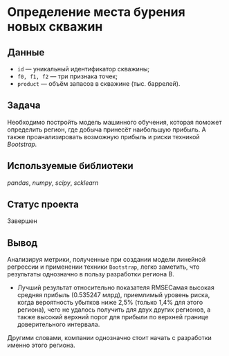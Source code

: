 # Определение места бурения новых скважин


## Данные

* `id` — уникальный идентификатор скважины;
* `f0, f1, f2` — три признака точек;
* `product` — объём запасов в скважине (тыс. баррелей).

## Задача

Необходимо постройть модель машинного обучения, которая поможет определить регион, где добыча принесёт наибольшую прибыль. А также проанализировать возможную прибыль и риски техникой *Bootstrap.*

## Используемые библиотеки
*pandas*, *numpy*, *scipy*, *scklearn*

## Статус проекта
Завершен

## Вывод
Анализируя метрики, полученные при создании модели линейной регрессии и применении техники `Bootstrap`, легко заметить, что результаты однозначно в пользу разработки региона B. 
  - Лучший результат относительно показателя RMSEСамая высокая средняя прибыль (0.535247 млрд), приемлимый уровень риска, когда вероятность убытков ниже 2,5% (только 1,4% для этого региона), чего не удалось получить для двух других регионов, а также высокий верхний порог для прибыли по верхней границе доверительного интервала.

Другими словами, компании однозначно стоит начать с разработки именно этого региона.

